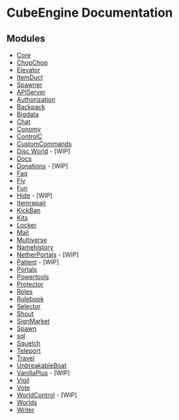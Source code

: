 # CubeEngine Documentation

## Modules

 - [Core](modules/cubeengine-core.md)
 - [ChopChop](modules/cubeengine-chopchop.md)
 - [Elevator](modules/cubeengine-elevator.md)
 - [ItemDuct](modules/cubeengine-itemduct.md)
 - [Spawner](modules/cubeengine-spawner.md)
 - [APIServer](modules/cubeengine-apiserver.md)
 - [Authorization](modules/cubeengine-authorization.md)
 - [Backpack](modules/cubeengine-backpack.md)
 - [Bigdata](modules/cubeengine-bigdata.md)
 - [Chat](modules/cubeengine-chat.md)
 - [Conomy](modules/cubeengine-conomy.md)
 - [ControlC](modules/cubeengine-controlc.md)
 - [CustomCommands](modules/cubeengine-customcommands.md)
 - [Disc World](modules/cubeengine-discworld.md) - [WIP]
 - [Docs](modules/cubeengine-docs.md)
 - [Donations](modules/cubeengine-donations.md) - [WIP]
 - [Faq](modules/cubeengine-faq.md)
 - [Fly](modules/cubeengine-fly.md)
 - [Fun](modules/cubeengine-fun.md)
 - [Hide](modules/cubeengine-hide.md) - [WIP]
 - [Itemrepair](modules/cubeengine-itemrepair.md)
 - [KickBan](modules/cubeengine-kickban.md)
 - [Kits](modules/cubeengine-kits.md)
 - [Locker](modules/cubeengine-locker.md)
 - [Mail](modules/cubeengine-mail.md)
 - [Multiverse](modules/cubeengine-multiverse.md)
 - [Namehistory](modules/cubeengine-namehistory.md)
 - [NetherPortals](modules/cubeengine-netherportals.md) - [WIP]
 - [Patient](modules/cubeengine-patient.md) - [WIP]
 - [Portals](modules/cubeengine-portals.md)
 - [Powertools](modules/cubeengine-powertools.md)
 - [Protector](modules/cubeengine-protector.md)
 - [Roles](modules/cubeengine-roles.md)
 - [Rulebook](modules/cubeengine-rulebook.md)
 - [Selector](modules/cubeengine-selector.md)
 - [Shout](modules/cubeengine-shout.md)
 - [SignMarket](modules/cubeengine-signmarket.md)
 - [Spawn](modules/cubeengine-spawn.md)
 - [sql](modules/cubeengine-sql.md)
 - [Squelch](modules/cubeengine-squelch.md)
 - [Teleport](modules/cubeengine-teleport.md)
 - [Travel](modules/cubeengine-travel.md)
 - [UnbreakableBoat](modules/cubeengine-unbreakableboat.md)
 - [VanillaPlus](modules/cubeengine-vanillaplus.md) - [WIP]
 - [Vigil](modules/cubeengine-vigil.md)
 - [Vote](modules/cubeengine-vote.md)
 - [WorldControl](modules/cubeengine-worldcontrol.md) - [WIP]
 - [Worlds](modules/cubeengine-worlds.md)
 - [Writer](modules/cubeengine-writer.md)
